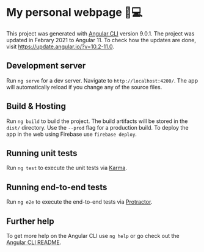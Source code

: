 # My personal webpage 🧍💻

This project was generated with [Angular CLI](https://github.com/angular/angular-cli) version 9.0.1. The project was updated in Febrary 2021 to Angular 11. To check how the updates are done, visit https://update.angular.io/?v=10.2-11.0.

## Development server

Run `ng serve` for a dev server. Navigate to `http://localhost:4200/`. The app will automatically reload if you change any of the source files.

## Build & Hosting

Run `ng build` to build the project. The build artifacts will be stored in the `dist/` directory. Use the `--prod` flag for a production build. To deploy the app in the web using Firebase use `firebase deploy`.

## Running unit tests

Run `ng test` to execute the unit tests via [Karma](https://karma-runner.github.io).

## Running end-to-end tests

Run `ng e2e` to execute the end-to-end tests via [Protractor](http://www.protractortest.org/).

## Further help

To get more help on the Angular CLI use `ng help` or go check out the [Angular CLI README](https://github.com/angular/angular-cli/blob/master/README.md).
